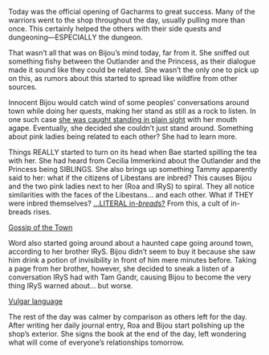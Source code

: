 Today was the official opening of Gacharms to great success. Many of the warriors went to the shop throughout the day, usually pulling more than once. This certainly helped the others with their side quests and dungeoning—ESPECIALLY the dungeon.

That wasn’t all that was on Bijou’s mind today, far from it. She sniffed out something fishy between the Outlander and the Princess, as their dialogue made it sound like they could be related. She wasn’t the only one to pick up on this, as rumors about this started to spread like wildfire from other sources.

Innocent Bijou would catch wind of some peoples’ conversations  around town while doing her quests, making her stand as still as a rock to listen. In one such case [she was caught standing in plain sight](https://youtu.be/A97SrozF36w?t=16800) with her mouth agape. Eventually, she decided she couldn’t just stand around. Something about pink ladies being related to each other? She had to learn more.

Things REALLY started to turn on its head when Bae started spilling the tea with her. She had heard from Cecilia Immerkind about the Outlander and the Princess being SIBLINGS. She also brings up something Tammy apparently said to her: what if the citizens of Libestans are inbred? This causes Bijou and the two pink ladies next to her (Roa and IRyS) to spiral. They all notice similarities with the faces of the Libestans… and each other. What if THEY were inbred themselves? […LITERAL in-*bread*s?](https://youtu.be/A97SrozF36w?t=18688) From this, a cult of in-breads rises.

[Gossip of the Town](#embed:https://youtu.be/A97SrozF36w?t=18452)

Word also started going around about a haunted cape going around town, according to her brother IRyS. Bijou didn’t seem to buy it because she saw him drink a potion of invisibility in front of him mere minutes before. Taking a page from her brother, however, she decided to sneak a listen of a conversation IRyS had with Tam Gandr, causing Bijou to become the very thing IRyS warned about… but worse.

[Vulgar language](https://youtu.be/A97SrozF36w?t=20390)

The rest of the day was calmer by comparison as others left for the day. After writing her daily journal entry, Roa and Bijou start polishing up the shop’s exterior. She signs the book at the end of the day, left wondering what will come of everyone’s relationships tomorrow.
